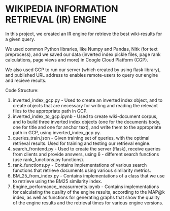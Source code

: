 # WIKIPEDIA INFORMATION RETRIEVAL (IR) ENGINE

In this project, we created an IR engine for retrieve the best wiki-results for a given query.

We used common Python libraries, like Numpy and Pandas, Nltk (for text preprocess),
and we saved our data (inverted index pickle files, page rank calculations, page views and more) in Coogle Cloud Platform (CGP). 

We also used GCP to run our server (which created by using flask library), and published URL address to enables remote-users to query our engine and recieve results.

Code Structure:
1. inverted_index_gcp.py -
   Used to create an inverted index object, and to create objects that are necessary for writing and reading the relevant files to the appropriate path in GCP.
2. inverted_index_to_gcp.ipynb -
   Used to create wiki-document corpus, and to build three inverted index objects (one for the documents body, one for title and one for anchor text),
   and write them to the appropriate path in GCP, using inverted_index_gcp.py.
3. queries_train.json - 
   Given training set of queries, with the optimal retrieval results. Used for training and testing our retrieval engine.
4. search_frontend.py -
   Used to create the server (flask), receive queries from clients and provide answers, using 6 - different search functions (use rank_functions.py functions).
5. rank_functions.py -
   Contains implementations of various search functions that retrieve documents using various similarity metrics.
6. BM_25_from_index.py -
   Contains implementations of a class that we use to retrieve using the BM25 similarity index.
7. Engine_performance_measurments.ipynb -
   Contains implementations for calculating the quality of the engine results, according to the MAP@k index,
   as well as functions for generating graphs that show the quality of the engine results and the retrieval times for various engine versions.
